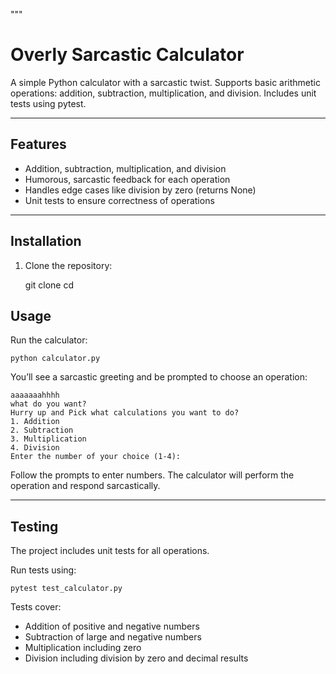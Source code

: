 """
# Overly Sarcastic Calculator

A simple Python calculator with a sarcastic twist. Supports basic arithmetic operations: addition, subtraction, multiplication, and division. Includes unit tests using pytest.

---

## Features

- Addition, subtraction, multiplication, and division
- Humorous, sarcastic feedback for each operation
- Handles edge cases like division by zero (returns None)
- Unit tests to ensure correctness of operations

---

## Installation

1. Clone the repository:

    git clone <your-repo-url>
    cd <repo-directory>

## Usage

Run the calculator:

    python calculator.py

You’ll see a sarcastic greeting and be prompted to choose an operation:

    aaaaaaahhhh
    what do you want?
    Hurry up and Pick what calculations you want to do?
    1. Addition
    2. Subtraction
    3. Multiplication
    4. Division
    Enter the number of your choice (1-4):

Follow the prompts to enter numbers. The calculator will perform the operation and respond sarcastically.

---

## Testing

The project includes unit tests for all operations.

Run tests using:

    pytest test_calculator.py

Tests cover:

- Addition of positive and negative numbers
- Subtraction of large and negative numbers
- Multiplication including zero
- Division including division by zero and decimal results

